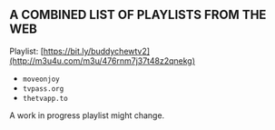 ## A COMBINED LIST OF PLAYLISTS FROM THE WEB

Playlist: [https://bit.ly/buddychewtv2](http://m3u4u.com/m3u/476rnm7j37t48z2qnekg)
- `moveonjoy`
- `tvpass.org`
- `thetvapp.to`

A work in progress playlist might change.

